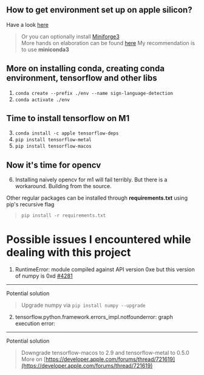 ## How to get environment set up on apple silicon?

Have a look [here](https://developer.apple.com/metal/tensorflow-plugin/)

> Or you can optionally install [Miniforge3](https://github.com/conda-forge/miniforge/)\
> More hands on elaboration can be found [here](https://github.com/mrdbourke/m1-machine-learning-test)
> My recommendation is to use **miniconda3**

## More on installing conda, creating conda environment, tensorflow and other libs

1. ``conda create --prefix ./env --name sign-language-detection``
2. ``conda activate ./env``
## Time to install tensorflow on M1
3. ``conda install -c apple tensorflow-deps``
4. ``pip install tensorflow-metal``
5. ``pip install tensorflow-macos``

## Now it's time for opencv
6. Installing naively opencv for m1 will fail terribly. But there is a workaround. Building from the source.


Other regular packages can be installed through **requirements.txt** using pip's recursive flag
> ``pip install -r requirements.txt``

# Possible issues I encountered while dealing with this project
1. RuntimeError: module compiled against API version 0xe but this version of numpy is 0xd [#4281](https://github.com/freqtrade/freqtrade/issues/4281)
---
Potential solution
> Upgrade numpy via
> ``pip install numpy --upgrade``

2. tensorflow.python.framework.errors_impl.notfounderror: graph execution error:
---
Potential solution
> Downgrade tensorflow-macos to 2.9 and tensorflow-metal to 0.5.0
> More on [https://developer.apple.com/forums/thread/721619](https://developer.apple.com/forums/thread/721619)


